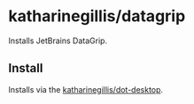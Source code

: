# katharinegillis/datagrip
Installs JetBrains DataGrip.

## Install
Installs via the [katharinegillis/dot-desktop](https://github.com/katharinegillis/dot-desktop).
